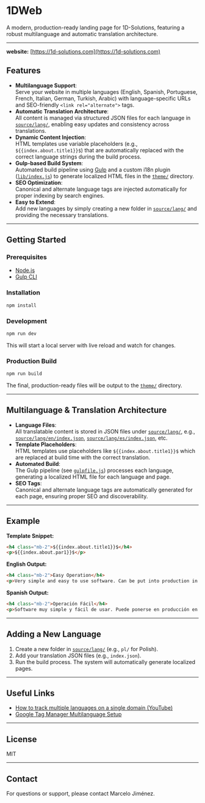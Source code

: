 # 1DWeb

A modern, production-ready landing page for 1D-Solutions, featuring a robust multilanguage and automatic translation architecture.

---
**website:** [https://1d-solutions.com](https://1d-solutions.com)

## Features

- **Multilanguage Support**:  
  Serve your website in multiple languages (English, Spanish, Portuguese, French, Italian, German, Turkish, Arabic) with language-specific URLs and SEO-friendly `<link rel="alternate">` tags.
- **Automatic Translation Architecture**:  
  All content is managed via structured JSON files for each language in [`source/lang/`](source/lang/), enabling easy updates and consistency across translations.
- **Dynamic Content Injection**:  
  HTML templates use variable placeholders (e.g., `${{index.about.title1}}$`) that are automatically replaced with the correct language strings during the build process.
- **Gulp-based Build System**:  
  Automated build pipeline using [Gulp](https://gulpjs.com/) and a custom i18n plugin ([`lib/index.js`](lib/index.js)) to generate localized HTML files in the [`theme/`](theme/) directory.
- **SEO Optimization**:  
  Canonical and alternate language tags are injected automatically for proper indexing by search engines.
- **Easy to Extend**:  
  Add new languages by simply creating a new folder in [`source/lang/`](source/lang/) and providing the necessary translations.

---

## Getting Started

### Prerequisites

- [Node.js](https://nodejs.org/en/download/)
- [Gulp CLI](https://gulpjs.com/docs/en/getting-started/quick-start)

### Installation

```sh
npm install
```

### Development

```sh
npm run dev
```
This will start a local server with live reload and watch for changes.

### Production Build

```sh
npm run build
```
The final, production-ready files will be output to the [`theme/`](theme/) directory.

---

## Multilanguage & Translation Architecture

- **Language Files**:  
  All translatable content is stored in JSON files under [`source/lang/`](source/lang/), e.g., [`source/lang/en/index.json`](source/lang/en/index.json), [`source/lang/es/index.json`](source/lang/es/index.json), etc.
- **Template Placeholders**:  
  HTML templates use placeholders like `${{index.about.title1}}$` which are replaced at build time with the correct translation.
- **Automated Build**:  
  The Gulp pipeline (see [`gulpfile.js`](gulpfile.js)) processes each language, generating a localized HTML file for each language and page.
- **SEO Tags**:  
  Canonical and alternate language tags are automatically generated for each page, ensuring proper SEO and discoverability.

---

## Example

**Template Snippet:**
```html
<h4 class="mb-2">${{index.about.title1}}$</h4>
<p>${{index.about.par1}}$</p>
```

**English Output:**
```html
<h4 class="mb-2">Easy Operation</h4>
<p>Very simple and easy to use software. Can be put into production in minutes.</p>
```

**Spanish Output:**
```html
<h4 class="mb-2">Operación Fácil</h4>
<p>Software muy simple y fácil de usar. Puede ponerse en producción en minutos.</p>
```

---

## Adding a New Language

1. Create a new folder in [`source/lang/`](source/lang/) (e.g., `pl/` for Polish).
2. Add your translation JSON files (e.g., `index.json`).
3. Run the build process. The system will automatically generate localized pages.

---

## Useful Links

- [How to track multiple languages on a single domain (YouTube)](https://www.youtube.com/watch?time_continue=286&v=eaFC0AYRO2A&embeds_referring_euri=https%3A%2F%2Fchatgpt.com%2F&source_ve_path=MTM5MTE3LDEzOTExNywyODY2Ng)
- [Google Tag Manager Multilanguage Setup](https://support.google.com/tagmanager/answer/13438166)

---

## License

MIT

---

## Contact

For questions or support, please contact Marcelo Jiménez.